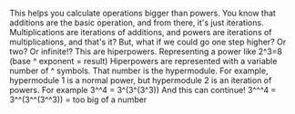 This helps you calculate operations bigger than powers.
You know that additions are the basic operation, and from there, it's just iterations. Multiplications are iterations of additions, and powers are iterations of multiplications, and that's it?
But, what if we could go one step higher? Or two? Or infinite!?
This are hiperpowers.
Representing a power like 2^3=8 (base ^ exponent = result)
Hiperpowers are represented with a variable number of ^ symbols. That number is the hypermodule.
For example, hypermodule 1 is a normal power, but hypermodule 2 is an iteration of powers.
For example 3^^4 = 3^(3^(3^3))
And this can continue!
3^^^4 = 3^^(3^^(3^^3)) = too big of a number
